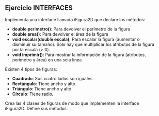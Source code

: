 
## Ejercicio INTERFACES

Implementa una interface llamada iFigura2D que declare los métodos:  

- **double perimetro()**: Para devolver el perímetro de la figura
- **double area()**: Para devolver el área de la figura
- **void escalar(double escala)**: Para escalar la figura (aumentar o disminuir su tamaño). Solo hay que multiplicar los atributos de la figura por la escala (> 0).
- **void imprimir()**: Para mostrar la información de la figura (atributos, perímetro y área) en una sola línea.

Existen 4 tipos de figuras:

- **Cuadrado**: Sus cuatro lados son iguales.
- **Rectángulo**: Tiene ancho y alto.
- **Triángulo**: Tiene ancho y alto.
- **Círculo**: Tiene radio.

Crea las 4 clases de figuras de modo que implementen la interface iFigura2D. Define sus métodos.